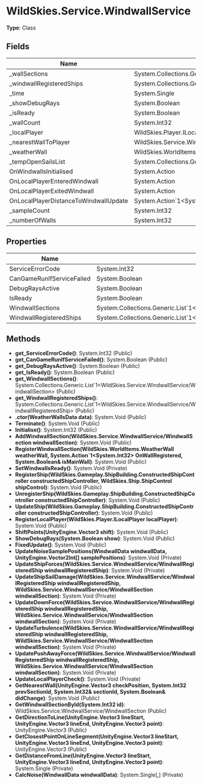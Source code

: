 ﻿# WildSkies.Service.WindwallService

**Type**: Class

## Fields

| Name | Type | Access |
|------|------|--------|
| _wallSections | System.Collections.Generic.List`1<WildSkies.Service.WindwallService/WindwallSection> | Private |
| _windwallRegisteredShips | System.Collections.Generic.List`1<WildSkies.Service.WindwallService/WindwallRegisteredShip> | Private |
| _time | System.Single | Private |
| _showDebugRays | System.Boolean | Private |
| _isReady | System.Boolean | Private |
| _wallCount | System.Int32 | Private |
| _localPlayer | WildSkies.Player.ILocalPlayer | Private |
| _nearestWallToPlayer | WildSkies.Service.WindwallService/WindwallSection | Private |
| _weatherWall | WildSkies.WorldItems.WeatherWall | Private |
| _tempOpenSailsList | System.Collections.Generic.List`1<WildSkies.ShipParts.Mast> | Private |
| OnWindwallsInitialised | System.Action | Public |
| OnLocalPlayerEnteredWindwall | System.Action | Public |
| OnLocalPlayerExitedWindwall | System.Action | Public |
| OnLocalPlayerDistanceToWindwallUpdate | System.Action`1<System.Single> | Public |
| _sampleCount | System.Int32 | Private |
| _numberOfWalls | System.Int32 | Private |

## Properties

| Name | Type | Access |
|------|------|--------|
| ServiceErrorCode | System.Int32 | Public |
| CanGameRunIfServiceFailed | System.Boolean | Public |
| DebugRaysActive | System.Boolean | Public |
| IsReady | System.Boolean | Public |
| WindwallSections | System.Collections.Generic.List`1<WildSkies.Service.WindwallService/WindwallSection> | Public |
| WindwallRegisteredShips | System.Collections.Generic.List`1<WildSkies.Service.WindwallService/WindwallRegisteredShip> | Public |

## Methods

- **get_ServiceErrorCode()**: System.Int32 (Public)
- **get_CanGameRunIfServiceFailed()**: System.Boolean (Public)
- **get_DebugRaysActive()**: System.Boolean (Public)
- **get_IsReady()**: System.Boolean (Public)
- **get_WindwallSections()**: System.Collections.Generic.List`1<WildSkies.Service.WindwallService/WindwallSection> (Public)
- **get_WindwallRegisteredShips()**: System.Collections.Generic.List`1<WildSkies.Service.WindwallService/WindwallRegisteredShip> (Public)
- **.ctor(WeatherWallsData data)**: System.Void (Public)
- **Terminate()**: System.Void (Public)
- **Initialise()**: System.Int32 (Public)
- **AddWindwallSection(WildSkies.Service.WindwallService/WindwallSection windwallSection)**: System.Void (Public)
- **RegisterWindwallSection(WildSkies.WorldItems.WeatherWall weatherWall, System.Action`1<System.Int32> OnWallRegistered, System.Boolean& isMainWall)**: System.Void (Public)
- **SetWindwallsReady()**: System.Void (Private)
- **RegisterShip(WildSkies.Gameplay.ShipBuilding.ConstructedShipController constructedShipController, WildSkies.Ship.ShipControl shipControl)**: System.Void (Public)
- **UnregisterShip(WildSkies.Gameplay.ShipBuilding.ConstructedShipController constructedShipController)**: System.Void (Public)
- **UpdateShip(WildSkies.Gameplay.ShipBuilding.ConstructedShipController constructedShipController)**: System.Void (Public)
- **RegisterLocalPlayer(WildSkies.Player.ILocalPlayer localPlayer)**: System.Void (Public)
- **ShiftPoints(UnityEngine.Vector3 shift)**: System.Void (Public)
- **ShowDebugRays(System.Boolean show)**: System.Void (Public)
- **FixedUpdate()**: System.Void (Public)
- **UpdateNoiseSamplePositions(WindwallData windwallData, UnityEngine.Vector2Int[] samplePositions)**: System.Void (Private)
- **UpdateShipForces(WildSkies.Service.WindwallService/WindwallRegisteredShip windwallRegisteredShip)**: System.Void (Private)
- **UpdateShipSailDamage(WildSkies.Service.WindwallService/WindwallRegisteredShip windwallRegisteredShip, WildSkies.Service.WindwallService/WindwallSection windwallSection)**: System.Void (Private)
- **UpdateDownForce(WildSkies.Service.WindwallService/WindwallRegisteredShip windwallRegisteredShip, WildSkies.Service.WindwallService/WindwallSection windwallSection)**: System.Void (Private)
- **UpdateTurbulence(WildSkies.Service.WindwallService/WindwallRegisteredShip windwallRegisteredShip, WildSkies.Service.WindwallService/WindwallSection windwallSection)**: System.Void (Private)
- **UpdatePushAwayForce(WildSkies.Service.WindwallService/WindwallRegisteredShip windwallRegisteredShip, WildSkies.Service.WindwallService/WindwallSection windwallSection)**: System.Void (Private)
- **UpdateLocalPlayerCheck()**: System.Void (Private)
- **GetNearestWall(UnityEngine.Vector3 checkPosition, System.Int32 prevSectionId, System.Int32& sectionId, System.Boolean& didChange)**: System.Void (Public)
- **GetWindwallSectionById(System.Int32 id)**: WildSkies.Service.WindwallService/WindwallSection (Public)
- **GetDirectionToLine(UnityEngine.Vector3 lineStart, UnityEngine.Vector3 lineEnd, UnityEngine.Vector3 point)**: UnityEngine.Vector3 (Public)
- **GetClosestPointOnLineSegment(UnityEngine.Vector3 lineStart, UnityEngine.Vector3 lineEnd, UnityEngine.Vector3 point)**: UnityEngine.Vector3 (Public)
- **GetDistanceFromLine(UnityEngine.Vector3 lineStart, UnityEngine.Vector3 lineEnd, UnityEngine.Vector3 point)**: System.Single (Private)
- **CalcNoise(WindwallData windwallData)**: System.Single[,] (Private)

